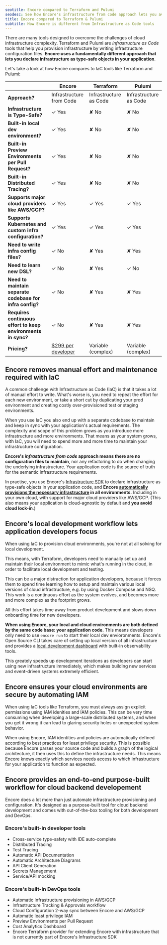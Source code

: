 ```yaml
---
seotitle: Encore compared to Terraform and Pulumi
seodesc: See how Encore's infrastructure from code approach lets you avoid the common pitfalls of infrastructure as code solutions like Terraform and Pulumi.
title: Encore compared to Terraform & Pulumi
subtitle: How Encore is different from Infrastructure as Code tools
---
```


There are many tools designed to overcome the challenges of cloud infrastructure complexity. Terraform and Pulumi are _Infrastructure as Code_ tools that help you provision infrastructure by writing infrastructure configuration files. **Encore uses a fundamentally different approach that lets you declare infrastructure as type-safe objects in your application**.

Let's take a look at how Encire compares to IaC tools like Terraform and Pulumi:

|                                                              | Encore                                           | Terraform              | Pulumi                 |
| ------------------------------------------------------------ | ------------------------------------------------ | ---------------------- | ---------------------- |
| **Approach?**                                                | Infrastructure from Code                         | Infrastructure as Code | Infrastructure as Code |
| **Infrastructure is Type-Safe?**                             | ✓ Yes                                            | ✘ No                   | ✘ No                   |
| **Built-in local dev environment?**                          | ✓ Yes                                            | ✘ No                   | ✘ No                   |
| **Built-in Preview Environments per Pull Request?**          | ✓ Yes                                            | ✘ No                   | ✘ No                   |
| **Built-in Distributed Tracing?**                            | ✓ Yes                                            | ✘ No                   | ✘ No                   |
| **Supports major cloud providers like AWS/GCP?**             | ✓ Yes                                            | ✓ Yes                  | ✓ Yes                  |
| **Supports Kubernetes and custom infra configuration?**      | ✓ Yes                                            | ✓ Yes                  | ✓ Yes                  |
| **Need to write infra config files?**                        | ✓ No                                             | ✘ Yes                  | ✘ Yes                  |
| **Need to learn new DSL?**                                   | ✓ No                                             | ✘ Yes                  | ✓ No                   |
| **Need to maintain separate codebase for infra config?**     | ✓ No                                             | ✘ Yes                  | ✘ Yes                  |
| **Requires continuous effort to keep environments in sync?** | ✓ No                                             | ✘ Yes                  | ✘ Yes                  |
| **Pricing?**                                                 | [$299 per developer](https://encore.dev/pricing) | Variable (complex)     | Variable (complex)     |

## Encore removes manual effort and maintenance required with IaC

A common challenge with Infrastructure as Code (IaC) is that it takes a lot of manual effort to write. What's worse is, you need to repeat the effort for each new environment, or take a short cut by duplicating your prod environment and creating costly over-provisioned test or staging environments.

When you use IaC you also end up with a separate codebase to maintain and keep in sync with your application's actual requirements. The complexity and scope of this problem grows as you introduce more infrastructure and more environments. That means as your system grows, with IaC, you will need to spend more and more time to maintain your infrastructure configuration.

**Encore's _infrastructure from code_ approach means there are no configuration files to maintain**, nor any refactoring to do when changing the underlying infrastructure. Your application code is the source of truth for the semantic infrastructure requirements.

In practise, you use Encore's [Infrastructure SDK](/docs/primitives/overview) to declare infrastructure as type-safe objects in your application code, and **Encore [automatically provisions the necessary infrastructure](/docs/deploy/infra) in all environments.** Including in your own cloud, with support for major cloud providers like AWS/GCP. (This also means your application is cloud-agnostic by default and **you avoid cloud lock-in**.)

## Encore's local development workflow lets application developers focus

When using IaC to provision cloud environments, you're not at all solving for local development.

This means, with Terraform, developers need to manually set up and maintain their local environment to mimic what's running in the cloud, in order to facilitate local development and testing.

This can be a major distraction for application developers, because it forces them to spend time learning how to setup and maintain various local versions of cloud infrastructure, e.g. by using Docker Compose and NSQ. This work is a continuous effort as the system evolves, and becomes more and more complex as the footprint grows.

All this effort takes time away from product development and slows down onboarding time for new developers.

**When using Encore, your local and cloud environments are both defined by the same code base: your application code.** This means developers only need to use `encore run` to start their local dev envioronments. Encore's Open Source CLI takes care of setting up local version of all infrastructure and provides a [local development dashboard](/docs/observability/dev-dash) with built-in observability tools.

This greately speeds up development iterations as developers can start using new infrastructure immediately, which makes building new services and event-driven systems extremely efficient.

## Encore ensures your cloud environments are secure by automating IAM

When using IaC tools like Terraform, you must always assign explicit permissions using IAM idenities and IAM policies. This can be very time consuming when developing a large-scale distributed systems, and when you get it wrong it can lead to glaring security holes or unexpected system behavior.

When using Encore, IAM identities and policies are automatically defined according to best practices for least privilege security. This is possible because Encore parses your source code and builds a graph of the logical architecture, it then uses this to define the infrastructure needs. This means Encore knows exactly which services needs access to which infrastructure for your application to function as expected.

## Encore provides an end-to-end purpose-built workflow for cloud backend developement

Encore does a lot more than just automate infrastructure provisioning and configuration. It's designed as a purpose-built tool for cloud backend development and comes with out-of-the-box tooling for both development and DevOps.

### Encore's built-in developer tools
- Cross-service type-safety with IDE auto-complete
- Distributed Tracing
- Test Tracing
- Automatic API Documentation
- Automatic Architecture Diagrams
- API Client Generation
- Secrets Management
- Service/API mocking

### Encore's built-in DevOps tools
- Automatic Infrastructure provisioning in AWS/GCP
- Infrastructure Tracking & Approvals workflow
- Cloud Configuration 2-way sync between Encore and AWS/GCP
- Automatic least privilege IAM
- Preview Environments per Pull Request
- Cost Analytics Dashboard
- Encore Terraform provider for extending Encore with infrastructure that is not currently part of Encore's Infrastructure SDK
